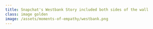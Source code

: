 ```yaml
---
title: Snapchat's Westbank Story included both sides of the wall
class: image golden
image: /assets/moments-of-empathy/westbank.png
---
```


